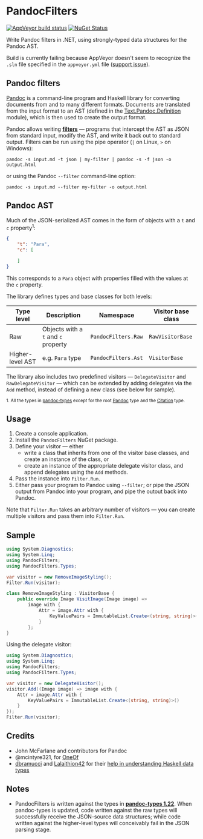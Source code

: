 # PandocFilters

[![AppVeyor build status](https://img.shields.io/appveyor/ci/zspitz/pandocfilters?style=flat&max-age=86400)](https://ci.appveyor.com/project/zspitz/pandocfilters) [![NuGet Status](https://img.shields.io/nuget/v/pandocfilters.svg?style=flat&max-age=86400)](https://www.nuget.org/packages/pandocfilters/)

Write Pandoc filters in .NET, using  strongly-typed data structures for the Pandoc AST.

Build is currently failing because AppVeyor doesn't seem to recognize the `.sln` file specified in the `appveyor.yml` file ([support issue](https://help.appveyor.com/discussions/problems/28835-multiple-sln-files-project-setting-not-recognized)).

## Pandoc filters

[Pandoc](https://pandoc.org/) is a command-line program and Haskell library for converting documents from and to many different formats. Documents are translated from the input format to an AST (defined in the [Text.Pandoc.Definition](https://hackage.haskell.org/package/pandoc-types-1.22/docs/Text-Pandoc-Definition.html) module), which is then used to create the output format.

Pandoc allows writing [**filters**](https://pandoc.org/filters.html) &mdash; programs that intercept the AST as JSON from standard input, modify the AST, and write it back out to standard output. Filters can be run using the pipe operator (`|` on Linux, `>` on Windows):

```none
pandoc -s input.md -t json | my-filter | pandoc -s -f json -o output.html
```

or using the Pandoc `--filter` command-line option:

```none
pandoc -s input.md --filter my-filter -o output.html
```

## Pandoc AST

Much of the JSON-serialized AST comes in the form of objects with a `t` and `c` property<sup>1</sup>:

```json
{
    "t": "Para",
    "c": [

    ]
}
```

This corresponds to a `Para` object with properties filled with the values at the `c` property.

The library defines types and base classes for both levels:

| Type level | Description | Namespace | Visitor base class |
| -- | -- | -- | -- |
| Raw | Objects with a `t` and `c` property|  `PandocFilters.Raw` | `RawVisitorBase` |
| Higher-level AST | e.g. `Para` type |`PandocFilters.Ast` | `VisitorBase` |

The library also includes two predefined visitors &mdash; `DelegateVisitor` and `RawDelegateVisitor` &mdash; which can be extended by adding delegates via the `Add` method, instead of defining a new class (see below for sample).

<sup>1. All the types in [pandoc-types](https://hackage.haskell.org/package/pandoc-types-1.22/docs/Text-Pandoc-Definition.html) except for the root [Pandoc](https://hackage.haskell.org/package/pandoc-types-1.22/docs/Text-Pandoc-Definition.html#t:Pandoc) type and the [Citation](https://hackage.haskell.org/package/pandoc-types-1.22/docs/Text-Pandoc-Definition.html#t:Citation) type.</sup>

## Usage

1. Create a console application.
2. Install the `PandocFilters` NuGet package.
3. Define your visitor &mdash; either
   * write a class that inherits from one of the visitor base classes, and create an instance of the class, or  
   * create an instance of the appropriate delegate visitor class, and append delegates using the `Add` methods.
4. Pass the instance into `Filter.Run`.
5. Either pass your program to Pandoc using `--filter`; or pipe the JSON output from Pandoc into your program, and pipe the outout back into Pandoc.

Note that `Filter.Run` takes an arbitrary number of visitors &mdash; you can create multiple visitors and pass them into `Filter.Run`.

## Sample

```csharp
using System.Diagnostics;
using System.Linq;
using PandocFilters;
using PandocFilters.Types;

var visitor = new RemoveImageStyling();
Filter.Run(visitor);

class RemoveImageStyling : VisitorBase {
    public override Image VisitImage(Image image) =>
        image with {
            Attr = image.Attr with {
                KeyValuePairs = ImmutableList.Create<(string, string)>()
            }
        };
}
```

Using the delegate visitor:

```csharp
using System.Diagnostics;
using System.Linq;
using PandocFilters;
using PandocFilters.Types;

var visitor = new DelegateVisitor();
visitor.Add((Image image) => image with {
    Attr = image.Attr with {
        KeyValuePairs = ImmutableList.Create<(string, string)>()
    }
});
Filter.Run(visitor);
```

## Credits

* John McFarlane and contributors for Pandoc
* @mcintyre321, for [OneOf](https://github.com/mcintyre321/OneOf)
* [dbramucci](https://www.reddit.com/user/dbramucci) and [Lalaithion42](https://www.reddit.com/user/Lalaithion42) for their [help in understanding Haskell data types](https://www.reddit.com/r/haskell/comments/jx9lf7/basic_guide_to_reading_haskell_type_definition/)

## Notes

* PandocFilters is written against the types in [**pandoc-types 1.22**](https://hackage.haskell.org/package/pandoc-types-1.22). When pandoc-types is updated, code written against the raw types will successfully receive the JSON-source data structures; while code written against the higher-level types will conceivably fail in the JSON parsing stage.
